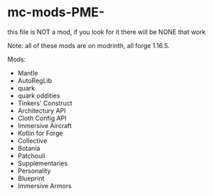 # mc-mods-PME-
this file is NOT a mod, if you look for it there will be NONE that work

Note:
  all of these mods are on modrinth, all forge 1.16.5.

Mods:
 - Mantle
 - AutoRegLib
 - quark
 - quark oddities
 - Tinkers' Construct
 - Architectury API
 - Cloth Config API
 - Immersive Aircraft
 - Kotlin for Forge
 - Collective
 - Botania
 - Patchouli
 - Supplementaries
 - Personality
 - Blueprint
 - Immersive Armors
